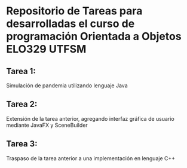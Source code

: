 # Repositorio de Tareas para desarrolladas el curso de programación Orientada a Objetos ELO329 UTFSM


## Tarea 1:
  Simulación de pandemia utilizando lenguaje Java

## Tarea 2:
  Extensión de la tarea anterior, agregando interfaz gráfica de usuario mediante JavaFX y SceneBuilder
  
## Tarea 3:
 Traspaso de la tarea anterior a una implementación en lenguaje C++
  
  
  
